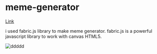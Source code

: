 # meme-generator
[Link](https://bh-meme-generator.netlify.app/)

i used fabric.js library to make meme generator.
fabric.js is a powerful javascript library to work with canvas HTML5.

![ddddd](https://user-images.githubusercontent.com/71316063/164307292-3aac881b-f353-477e-8322-29f082e5a6bf.png)
